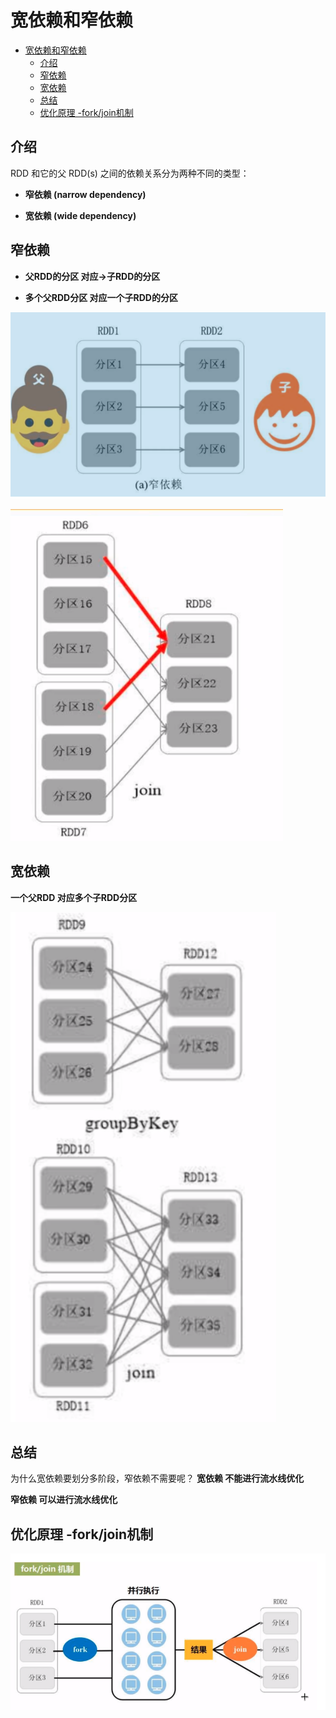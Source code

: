 # 宽依赖和窄依赖

<!-- TOC -->

- [宽依赖和窄依赖](#宽依赖和窄依赖)
    - [介绍](#介绍)
    - [窄依赖](#窄依赖)
    - [宽依赖](#宽依赖)
    - [总结](#总结)
    - [优化原理 -fork/join机制](#优化原理--forkjoin机制)

<!-- /TOC -->

## 介绍

RDD 和它的父 RDD(s) 之间的依赖关系分为两种不同的类型：

- **窄依赖 (narrow dependency)**

- **宽依赖 (wide dependency)**

  





## 窄依赖

* **父RDD的分区 对应->子RDD的分区**

* **多个父RDD分区 对应一个子RDD的分区**



![](https://raw.githubusercontent.com/Syncma/Figurebed/master/img/20200127100952.png)





![](https://raw.githubusercontent.com/Syncma/Figurebed/master/img/20200127101020.png)



## 宽依赖

**一个父RDD 对应多个子RDD分区**



![](https://raw.githubusercontent.com/Syncma/Figurebed/master/img/20200127101232.png)



## 总结

为什么宽依赖要划分多阶段，窄依赖不需要呢？
**宽依赖 不能进行流水线优化**

**窄依赖 可以进行流水线优化**





## 优化原理 -fork/join机制



![](https://raw.githubusercontent.com/Syncma/Figurebed/master/img/20200127101731.png)









